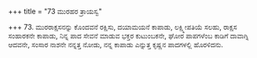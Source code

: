 +++
title = "73 ಮುರಹರ ತ್ರಾಯಸ್ವ"

+++
73. ಮುರರಾಕ್ಷಸನನ್ನು ಕೊಂದವನೆ ರಕ್ಷಿಸು, ದಯಾಮಯನೆ ಕಾಪಾಡು, ಲಕ್ಷ್ಮೀಪತಿಯೆ ಸಲಹು, ರಾಕ್ಷಸ ಸಂಹಾರಕನೇ ಕಾಪಾಡು, ನಿನ್ನ ಪಾದ ಸೇವನೆ ಮಾಡುವ ಭಕ್ತರ ಕುಟುಂಬಕನೇ, ಘೋರ ಪಾಪಗಳೆಂಬ ಕಾಡಿಗೆ ದಾವಾಗ್ನಿ ಆದವನೇ, ಸಂಸಾರ ನಾಶನೇ ನನ್ನತ್ತ ನೋಡು, ನನ್ನ ಕಾಪಾಡು ಎನ್ನುತ್ತ ಕೃಷ್ಣನ ಪಾದಗಳಲ್ಲಿ ಹೊರಳಿದನು.